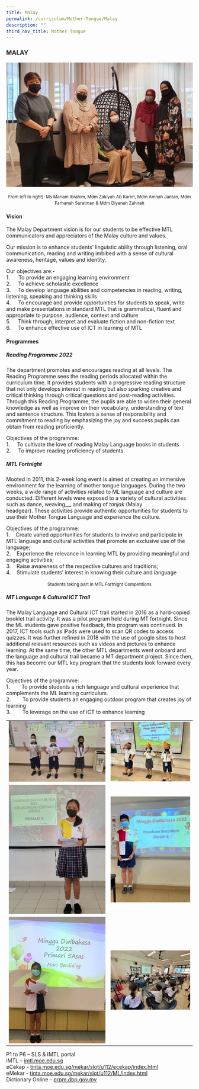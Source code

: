 ```yaml
---
title: Malay
permalink: /curriculum/Mother-Tongue/Malay
description: ""
third_nav_title: Mother Tongue
---
```

### MALAY

![](/images/1%20(15).jpg)

<p align="center"><small>From left to right): Ms Mariam Ibrahim, Mdm Zakiyah Ab Karim, Mdm Amnah Jantan, Mdm Farhanah Suratman & Mdm Diyanah Zahirah</small></p>

#### Vision

The Malay Department vision is for our students to be effective MTL communicators and appreciators of the Malay culture and values.

Our mission is to enhance students’ linguistic ability through listening, oral communication, reading and writing imbibed with a sense of cultural awareness, heritage, values and identity.

Our objectives are:- <br>
1\.      To provide an engaging learning environment <br>
2.     To achieve scholastic excellence <br>
3.     To develop language abilities and competencies in reading, writing, listening, speaking and thinking skills <br>
4.     To encourage and provide opportunities for students to speak, write and make presentations in standard MTL that is grammatical, fluent and appropriate to purpose, audience, context and culture <br>
5.     Think through, interpret and evaluate fiction and non-fiction text <br>
6.     To enhance effective use of ICT in learning of MTL 

  

#### Programmes

##### Reading Programme 2022

The department promotes and encourages reading at all levels. The Reading Programme sees the reading periods allocated within the curriculum time. It provides students with a progressive reading structure that not only develops interest in reading but also sparking creative and critical thinking through critical questions and post-reading activities. Through this Reading Programme, the pupils are able to widen their general knowledge as well as improve on their vocabulary, understanding of text and sentence structure. This fosters a sense of responsibility and commitment to reading by emphasizing the joy and success pupils can obtain from reading proficiently.

Objectives of the programme: <br>
1\.     To cultivate the love of reading Malay Language books in students <br>
2.     To improve reading proficiency of students



##### MTL Fortnight

Mooted in 2011, this 2-week long event is aimed at creating an immersive environment for the learning of mother tongue languages. During the two weeks, a wide range of activities related to ML language and culture are conducted. Different levels were exposed to a variety of cultural activities such as dance, weaving_,_ and making of _tanjak_ (Malay headgear). These activities provide authentic opportunities for students to use their Mother Tongue Language and experience the culture.  

Objectives of the programme: <br>
1\.    Create varied opportunities for students to involve and participate in MTL language and cultural activities that promote an exclusive use of the language; <br>
2.    Experience the relevance in learning MTL by providing meaningful and engaging activities; <br>
3.    Raise awareness of the respective cultures and traditions; <br>
4.    Stimulate students’ interest in knowing their culture and language

  

  

<p align="center"> <small>Students taking part in MTL Fortnight Competitions  </small> </p>

  

  

##### MT Language & Cultural ICT Trail

The Malay Language and Cultural ICT trail started in 2016 as a hard-copied booklet trail activity. It was a pilot program held during MT fortnight. Since the ML students gave positive feedback, this program was continued. In 2017, ICT tools such as iPads were used to scan QR codes to access quizzes. It was further refined in 2018 with the use of google sites to host additional relevant resources such as videos and pictures to enhance learning. At the same time, the other MTL departments went onboard and the language and cultural trail became a MT department project. Since then, this has become our MTL key program that the students look forward every year.

Objectives of the programme: <br>
1\.        To provide students a rich language and cultural experience that complements the ML learning curriculum. <br>
2.        To provide students an engaging outdoor program that creates joy of learning <br>
3.        To leverage on the use of ICT to enhance learning

<table>
	<tr>
		<td>
			<img src="/images/2%20(17).jpg" />
		</td>
		<td>
			<img src="/images/3%20(13).jpg"/> 
		</td>
	</tr>
	<tr>
		<td>
			<img src="/images/4%20(10).jpg"/>
		</td>
		<td>
			<img src="/images/5%20(9).jpg"/>
		</td>
	</tr>
	<tr>
		<td>
			<img src="/images/6%20(8).jpg"/>
		</td>
		<td>
			<img src="/images/7%20(5).jpg"/>
		</td>
	</tr>
</table>


P1 to P6 – SLS & IMTL portal  <br>
iMTL – [imtl.moe.edu.sg](http://www.imtl.sg/) <br>
eCekap - [tinta.moe.edu.sg/mekar/slot/u112/ecekap/index.html](https://tinta.moe.edu.sg/mekar/slot/u112/ecekap/index.html) <br>
eMekar - [tinta.moe.edu.sg/mekar/slot/u112/ML/index.html](https://tinta.moe.edu.sg/mekar/slot/u112/ML/index.html) <br>
Dictionary Online - [prpm.dbp.gov.my](http://prpm.dbp.gov.my/)